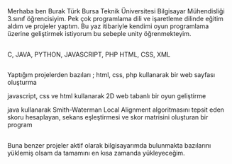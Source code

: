 ##
Merhaba ben Burak Türk Bursa Teknik Üniversitesi Bilgisayar Mühendisliği 3.sınıf öğrencisiyim. Pek çok programlama dili ve işaretleme dilinde eğitim aldım ve projeler yaptım. Bu yaz itibariyle kendimi oyun programlama üzerine geliştirmek istiyorum bu sebeple unity öğrenmekteyim.
##
C, JAVA, PYTHON, JAVASCRIPT, PHP
HTML, CSS, XML
##
Yaptığım projelerden bazıları ;
html, css, php kullanarak bir web sayfası oluşturma

javascript, css ve html kullanarak 2D web tabanlı bir oyun geliştirme

java kullanarak Smith-Waterman Local Alignment algoritmasını tepsit eden skoru hesaplayan, sekans eşleştirmesi ve skor matrisini oluşturan bir program
##
Buna benzer projeler aktif olarak bilgisayarımda bulunmakta bazılarını yüklemiş olsam da tamamını en kısa zamanda yükleyeceğim.
